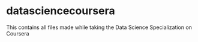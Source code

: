 datasciencecoursera
===============

This contains all files made while taking the Data Science Specialization on Coursera
